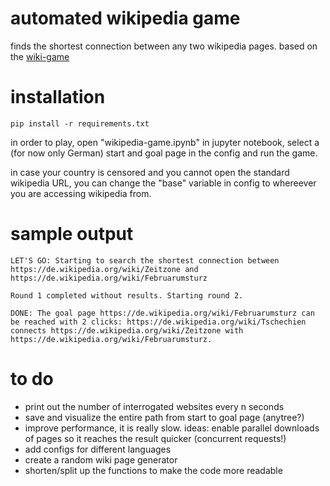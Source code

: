 # automated wikipedia game
finds the shortest connection between any two wikipedia pages. based on the [wiki-game](https://en.wikipedia.org/wiki/Wikipedia:Wiki_Game)

# installation 
```
pip install -r requirements.txt
```

in order to play, open "wikipedia-game.ipynb" in jupyter notebook, select a (for now only German) start and goal page in the config and run the game.

in case your country is censored and you cannot open the standard wikipedia URL, you can change the "base" variable in config to whereever you are accessing wikipedia from.

# sample output

```
LET'S GO: Starting to search the shortest connection between https://de.wikipedia.org/wiki/Zeitzone and https://de.wikipedia.org/wiki/Februarumsturz

Round 1 completed without results. Starting round 2.

DONE: The goal page https://de.wikipedia.org/wiki/Februarumsturz can be reached with 2 clicks: https://de.wikipedia.org/wiki/Tschechien connects https://de.wikipedia.org/wiki/Zeitzone with https://de.wikipedia.org/wiki/Februarumsturz.
```

# to do
- print out the number of interrogated websites every n seconds
- save and visualize the entire path from start to goal page (anytree?)
- improve performance, it is really slow. ideas: enable parallel downloads of pages so it reaches the result quicker (concurrent requests!)
- add configs for different languages
- create a random wiki page generator
- shorten/split up the functions to make the code more readable
